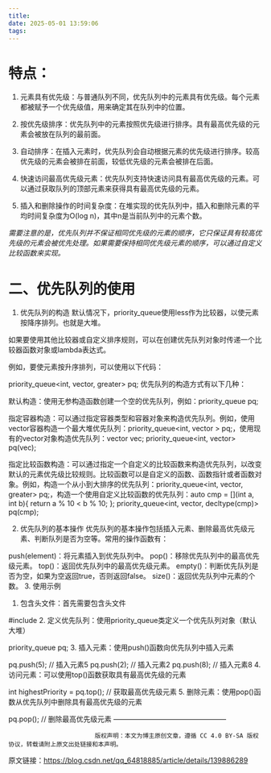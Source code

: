 ```yaml
---
title: 
date: 2025-05-01 13:59:06
tags:
---
```


# 特点：

1. 元素具有优先级：与普通队列不同，优先队列中的元素具有优先级。每个元素都被赋予一个优先级值，用来确定其在队列中的位置。

2. 按优先级排序：优先队列中的元素按照优先级进行排序。具有最高优先级的元素会被放在队列的最前面。

3. 自动排序：在插入元素时，优先队列会自动根据元素的优先级进行排序。较高优先级的元素会被排在前面，较低优先级的元素会被排在后面。

4. 快速访问最高优先级元素：优先队列支持快速访问具有最高优先级的元素。可以通过获取队列的顶部元素来获得具有最高优先级的元素。

5. 插入和删除操作的时间复杂度：在堆实现的优先队列中，插入和删除元素的平均时间复杂度为O(log n)，其中n是当前队列中的元素个数。

*需要注意的是，优先队列并不保证相同优先级的元素的顺序，它只保证具有较高优先级的元素会被优先处理。如果需要保持相同优先级元素的顺序，可以通过自定义比较函数来实现。*

# 二、优先队列的使用
1. 优先队列的构造
默认情况下，priority_queue使用less<int>作为比较器，以使元素按降序排列。也就是大堆。

如果要使用其他比较器或自定义排序规则，可以在创建优先队列对象时传递一个比较器函数对象或lambda表达式。

例如，要使元素按升序排列，可以使用以下代码：

priority_queue<int, vector<int>, greater<int>> pq;
优先队列的构造方式有以下几种：

默认构造：使用无参构造函数创建一个空的优先队列，例如：priority_queue<int> pq;

指定容器构造：可以通过指定容器类型和容器对象来构造优先队列。例如，使用vector容器构造一个最大堆优先队列：priority_queue<int, vector<int> > pq;，使用现有的vector对象构造优先队列：vector<int> vec; priority_queue<int, vector<int>> pq(vec);

指定比较函数构造：可以通过指定一个自定义的比较函数来构造优先队列，以改变默认的元素优先级比较规则。比较函数可以是自定义的函数、函数指针或者函数对象。例如，构造一个从小到大排序的优先队列：priority_queue<int, vector<int>, greater<int>> pq;，构造一个使用自定义比较函数的优先队列：auto cmp = [](int a, int b){ return a % 10 < b % 10; }; priority_queue<int, vector<int>, decltype(cmp)> pq(cmp);

2. 优先队列的基本操作
优先队列的基本操作包括插入元素、删除最高优先级元素、判断队列是否为空等。常用的操作函数有：

push(element)：将元素插入到优先队列中。
pop()：移除优先队列中的最高优先级元素。
top()：返回优先队列中的最高优先级元素。
empty()：判断优先队列是否为空，如果为空返回true，否则返回false。
size()：返回优先队列中元素的个数。
3. 使用示例
1. 包含头文件：首先需要包含<queue>头文件

#include <queue>
2. 定义优先队列：使用priority_queue类定义一个优先队列对象（默认大堆）

priority_queue<int> pq;
 3. 插入元素：使用push()函数向优先队列中插入元素

pq.push(5);  // 插入元素5
pq.push(2);  // 插入元素2
pq.push(8);  // 插入元素8
4. 访问元素：可以使用top()函数获取具有最高优先级的元素

int highestPriority = pq.top();  // 获取最高优先级元素
 5. 删除元素：使用pop()函数从优先队列中删除具有最高优先级的元素

pq.pop();  // 删除最高优先级元素
————————————————

                            版权声明：本文为博主原创文章，遵循 CC 4.0 BY-SA 版权协议，转载请附上原文出处链接和本声明。
                        
原文链接：https://blog.csdn.net/qq_64818885/article/details/139886289
